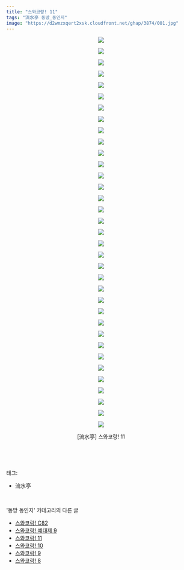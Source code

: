 ```yaml
---
title: "스와코랑! 11"
tags: "流水亭 동방_동인지"
image: "https://d2wmzxqert2xsk.cloudfront.net/ghap/3874/001.jpg"
---
```

<div class="article">
<p style="text-align: center; clear: none; float: none;"><img src="{{ site.imgserver11 }}/ghap/3874/001.jpg"/></p>
<p style="text-align: center; clear: none; float: none;"><img src="{{ site.imgserver11 }}/ghap/3874/002.jpg"/></p>
<p style="text-align: center; clear: none; float: none;"><img src="{{ site.imgserver11 }}/ghap/3874/003.jpg"/></p>
<p style="text-align: center; clear: none; float: none;"><img src="{{ site.imgserver11 }}/ghap/3874/004.jpg"/></p>
<p style="text-align: center; clear: none; float: none;"><img src="{{ site.imgserver11 }}/ghap/3874/005.jpg"/></p>
<p style="text-align: center; clear: none; float: none;"><img src="{{ site.imgserver11 }}/ghap/3874/006.jpg"/></p>
<p style="text-align: center; clear: none; float: none;"><img src="{{ site.imgserver11 }}/ghap/3874/007.jpg"/></p>
<p style="text-align: center; clear: none; float: none;"><img src="{{ site.imgserver11 }}/ghap/3874/008.jpg"/></p>
<p style="text-align: center; clear: none; float: none;"><img src="{{ site.imgserver11 }}/ghap/3874/009.jpg"/></p>
<p style="text-align: center; clear: none; float: none;"><img src="{{ site.imgserver11 }}/ghap/3874/010.jpg"/></p>
<p style="text-align: center; clear: none; float: none;"><img src="{{ site.imgserver11 }}/ghap/3874/011.jpg"/></p>
<p style="text-align: center; clear: none; float: none;"><img src="{{ site.imgserver11 }}/ghap/3874/012.jpg"/></p>
<p style="text-align: center; clear: none; float: none;"><img src="{{ site.imgserver11 }}/ghap/3874/013.jpg"/></p>
<p style="text-align: center; clear: none; float: none;"><img src="{{ site.imgserver11 }}/ghap/3874/014.jpg"/></p>
<p style="text-align: center; clear: none; float: none;"><img src="{{ site.imgserver11 }}/ghap/3874/015.jpg"/></p>
<p style="text-align: center; clear: none; float: none;"><img src="{{ site.imgserver11 }}/ghap/3874/016.jpg"/></p>
<p style="text-align: center; clear: none; float: none;"><img src="{{ site.imgserver11 }}/ghap/3874/017.jpg"/></p>
<p style="text-align: center; clear: none; float: none;"><img src="{{ site.imgserver11 }}/ghap/3874/018.jpg"/></p>
<p style="text-align: center; clear: none; float: none;"><img src="{{ site.imgserver11 }}/ghap/3874/019.jpg"/></p>
<p style="text-align: center; clear: none; float: none;"><img src="{{ site.imgserver11 }}/ghap/3874/020.jpg"/></p>
<p style="text-align: center; clear: none; float: none;"><img src="{{ site.imgserver11 }}/ghap/3874/021.jpg"/></p>
<p style="text-align: center; clear: none; float: none;"><img src="{{ site.imgserver11 }}/ghap/3874/022.jpg"/></p>
<p style="text-align: center; clear: none; float: none;"><img src="{{ site.imgserver11 }}/ghap/3874/023.jpg"/></p>
<p style="text-align: center; clear: none; float: none;"><img src="{{ site.imgserver11 }}/ghap/3874/024.jpg"/></p>
<p style="text-align: center; clear: none; float: none;"><img src="{{ site.imgserver11 }}/ghap/3874/025.jpg"/></p>
<p style="text-align: center; clear: none; float: none;"><img src="{{ site.imgserver11 }}/ghap/3874/026.jpg"/></p>
<p style="text-align: center; clear: none; float: none;"><img src="{{ site.imgserver11 }}/ghap/3874/027.jpg"/></p>
<p style="text-align: center; clear: none; float: none;"><img src="{{ site.imgserver11 }}/ghap/3874/028.jpg"/></p>
<p style="text-align: center; clear: none; float: none;"><img src="{{ site.imgserver11 }}/ghap/3874/029.jpg"/></p>
<p style="text-align: center; clear: none; float: none;"><img src="{{ site.imgserver11 }}/ghap/3874/030.jpg"/></p>
<p style="text-align: center; clear: none; float: none;"><img src="{{ site.imgserver11 }}/ghap/3874/031.jpg"/></p>
<p style="text-align: center; clear: none; float: none;"><img src="{{ site.imgserver11 }}/ghap/3874/032.jpg"/></p>
<p style="text-align: center; clear: none; float: none;"><img src="{{ site.imgserver11 }}/ghap/3874/033.jpg"/></p>
<p style="text-align: center; clear: none; float: none;"><img src="{{ site.imgserver11 }}/ghap/3874/034.jpg"/></p>
<p style="text-align: center; clear: none; float: none;"><img src="{{ site.imgserver11 }}/ghap/3874/035.jpg"/></p>
<p style="text-align: center; clear: none; float: none;">[流水亭] 스와코랑! 11</p>
<p><br/></p>
</div><br/>
<div class="tagTrail">
<p>태그: </p>
<ul>
<li>流水亭</li>
</ul>
</div><br/>
<div class="another">
<p>'동방 동인지' 카테고리의 다른 글</p>
<ul>
<li><a href="/ghap_3876">스와코랑! C82</a></li>
<li><a href="/ghap_3875">스와코랑! 예대제 9</a></li>
<li><a href="/ghap_3874">스와코랑! 11</a></li>
<li><a href="/ghap_3873">스와코랑! 10</a></li>
<li><a href="/ghap_3872">스와코랑! 9</a></li>
<li><a href="/ghap_3871">스와코랑! 8</a></li>
</ul>
</div><br/>
<div class="cb_module cb_fluid">
<div class="cb_wrt cb_profile">
</div><!-- commentList close -->
</div><br/>
